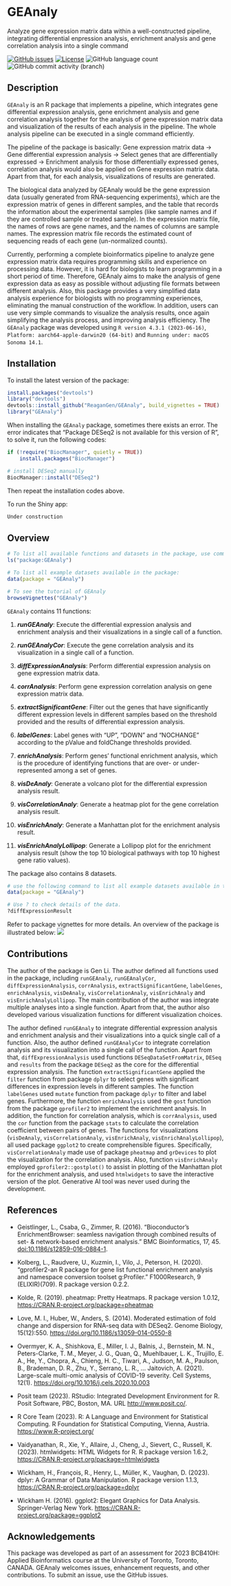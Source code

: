 
<!-- README.md is generated from README.Rmd. Please edit that file -->

# GEAnaly

Analyze gene expression matrix data within a well-constructed pipeline,
integrating differential enpression analysis, enrichment analysis and
gene correlation analysis into a single command

<!-- badges: start -->
<!-- https://www.codefactor.io/repository/github/ReaganGen/GEAnaly/issues -->

[![GitHub
issues](https://img.shields.io/github/issues/ReaganGen/GEAnaly)](https://github.com/ReaganGen/GEAnaly/issues)
[![License](https://img.shields.io/badge/license-MIT-green)](./LICENSE)
![GitHub language
count](https://img.shields.io/github/languages/count/ReaganGen/GEAnaly)
![GitHub commit activity
(branch)](https://img.shields.io/github/commit-activity/y/ReaganGen/GEAnaly/master)

<!-- https://shields.io/category/license -->
<!-- badges: end -->

## Description

`GEAnaly` is an R package that implements a pipeline, which integrates
gene differential expression analysis, gene enrichment analysis and gene
correlation analysis together for the analysis of gene expression matrix
data and visualization of the results of each analysis in the pipeline.
The whole analysis pipeline can be executed in a single command
efficiently.

The pipeline of the package is basically: Gene expression matrix data →
Gene differential expression analysis → Select genes that are
differentially expressed → Enrichment analysis for those differentially
expressed genes, correlation analysis would also be applied on Gene
expression matrix data. Apart from that, for each analysis,
visualizations of results are generated.

The biological data analyzed by GEAnaly would be the gene expression
data (usually generated from RNA-sequencing experiments), which are the
expression matrix of genes in different samples, and the table that
records the information about the experimental samples (like sample
names and if they are controlled sample or treated sample). In the
expression matrix file, the names of rows are gene names, and the names
of columns are sample names. The expression matrix file records the
estimated count of sequencing reads of each gene (un-normalized counts).

Currently, performing a complete bioinformatics pipeline to analyze gene
expression matrix data requires programming skills and experience on
processing data. However, it is hard for biologists to learn programming
in a short period of time. Therefore, GEAnaly aims to make the analysis
of gene expression data as easy as possible without adjusting file
formats between different analysis. Also, this package provides a very
simplified data analysis experience for biologists with no programming
experiences, eliminating the manual construction of the workflow. In
addition, users can use very simple commands to visualize the analysis
results, once again simplifying the analysis process, and improving
analysis efficiency. The `GEAnaly` package was developed using
`R version 4.3.1 (2023-06-16)`,
`Platform: aarch64-apple-darwin20 (64-bit)` and
`Running under: macOS Sonoma 14.1`.

## Installation

To install the latest version of the package:

``` r
install.packages("devtools")
library("devtools")
devtools::install_github("ReaganGen/GEAnaly", build_vignettes = TRUE)
library("GEAnaly")
```

When installing the `GEAnaly` package, sometimes there exists an error.
The error indicates that “Package DESeq2 is not available for this
version of R”, to solve it, run the following codes:

``` r
if (!require("BiocManager", quietly = TRUE))
    install.packages("BiocManager")

# install DESeq2 manually
BiocManager::install("DESeq2")
```

Then repeat the installation codes above.

To run the Shiny app:

``` r
Under construction
```

## Overview

``` r
# To list all available functions and datasets in the package, use command:
ls("package:GEAnaly")

# To list all example datasets available in the package:
data(package = "GEAnaly") 

# To see the tutorial of GEAnaly
browseVignettes("GEAnaly")
```

`GEAnaly` contains 11 functions:

1.  ***runGEAnaly***: Execute the differential expression analysis and
    enrichment analysis and their visualizations in a single call of a
    function.

2.  ***runGEAnalyCor***: Execute the gene correlation analysis and its
    visualization in a single call of a function.

3.  ***diffExpressionAnalysis***: Perform differential expression
    analysis on gene expression matrix data.

4.  ***corrAnalysis***: Perform gene expression correlation analysis on
    gene expression matrix data.

5.  ***extractSignificantGene***: Filter out the genes that have
    significantly different expression levels in different samples based
    on the threshold provided and the results of differential expression
    analysis.

6.  ***labelGenes***: Label genes with “UP”, “DOWN” and “NOCHANGE”
    according to the pValue and foldChange thresholds provided.

7.  ***enrichAnalysis***: Perform genes’ functional enrichment analysis,
    which is the procedure of identifying functions that are over- or
    under-represented among a set of genes.

8.  ***visDeAnaly***: Generate a volcano plot for the differential
    expression analysis result.

9.  ***visCorrelationAnaly***: Generate a heatmap plot for the gene
    correlation analysis result.

10. ***visEnrichAnaly***: Generate a Manhattan plot for the enrichment
    analysis result.

11. ***visEnrichAnalyLollipop***: Generate a Lollipop plot for the
    enrichment analysis result (show the top 10 biological pathways with
    top 10 highest gene ratio values).

The package also contains 8 datasets.

``` r
# use the following command to list all example datasets available in the package:
data(package = "GEAnaly") 

# Use ? to check details of the data.
?diffExpressionResult
```

Refer to package vignettes for more details. An overview of the package
is illustrated below: ![](./inst/extdata/GEAnaly_Overview.png)

## Contributions

The author of the package is Gen Li. The author defined all functions
used in the package, including `runGEAnaly`, `runGEAnalyCor`,
`diffExpressionAnalysis`, `corrAnalysis`, `extractSignificantGene`,
`labelGenes`, `enrichAnalysis`, `visDeAnaly`, `visCorrelationAnaly`,
`visEnrichAnaly` and `visEnrichAnalyLollipop`. The main contribution of
the author was integrate multiple analyses into a single function. Apart
from that, the author also developed various visualization functions for
different visualization choices.

The author defined `runGEAnaly` to integrate differential expression
analysis and enrichment analysis and their visualizations into a quick
single call of a function. Also, the author defined `runGEAnalyCor` to
integrate correlation analysis and its visualization into a single call
of the function. Apart from that, `diffExpressionAnalysis` used
functions `DESeqDataSetFromMatrix`, `DESeq` and `results` from the
package `DESeq2` as the core for the differential expression analysis.
The function `extractSignificantGene` applied the `filter` function from
package `dplyr` to select genes with significant differences in
expression levels in different samples. The function `labelGenes` used
`mutate` function from package `dplyr` to filter and label genes.
Furthermore, the function `enrichAnalysis` used the `gost` function from
the package `gprofiler2` to implement the enrichment analysis. In
addition, the function for correlation analysis, which is
`corrAnalysis`, used the `cor` function from the package `stats` to
calculate the correlation coefficient between pairs of genes. The
functions for visualizations (`visDeAnaly`, `visCorrelationAnaly`,
`visEnrichAnaly`, `visEnrichAnalyLollipop`), all used package `ggplot2`
to create comprehensible figures. Specifically, `visCorrelationAnaly`
made use of package `pheatmap` and `grDevices` to plot the visualization
for the correlation analysis. Also, function `visEnrichAnaly` employed
`gprofiler2::gostplot()` to assist in plotting of the Manhattan plot for
the enrichment analysis, and used `htmlwidgets` to save the interactive
version of the plot. Generative AI tool was never used during the
development.

## References

- Geistlinger, L., Csaba, G., Zimmer, R. (2016). “Bioconductor’s
  EnrichmentBrowser: seamless navigation through combined results of
  set- & network-based enrichment analysis.” BMC Bioinformatics, 17, 45.
  <doi:10.1186/s12859-016-0884-1>.

- Kolberg, L., Raudvere, U., Kuzmin, I., Vilo, J., Peterson, H. (2020).
  “gprofiler2-an R package for gene list functional enrichment analysis
  and namespace conversion toolset g:Profiler.” F1000Research, 9
  (ELIXIR)(709). R package version 0.2.2.

- Kolde, R. (2019). pheatmap: Pretty Heatmaps. R package version 1.0.12,
  <https://CRAN.R-project.org/package=pheatmap>

- Love, M. I., Huber, W., Anders, S. (2014). Moderated estimation of
  fold change and dispersion for RNA-seq data with DESeq2. Genome
  Biology, 15(12):550. <https://doi.org/10.1186/s13059-014-0550-8>

- Overmyer, K. A., Shishkova, E., Miller, I. J., Balnis, J.,
  Bernstein, M. N., Peters-Clarke, T. M., Meyer, J. G., Quan, Q.,
  Muehlbauer, L. K., Trujillo, E. A., He, Y., Chopra, A., Chieng, H. C.,
  Tiwari, A., Judson, M. A., Paulson, B., Brademan, D. R., Zhu, Y.,
  Serrano, L. R., … Jaitovich, A. (2021). Large-scale multi-omic
  analysis of COVID-19 severity. Cell Systems, 12(1).
  <https://doi.org/10.1016/j.cels.2020.10.003>

- Posit team (2023). RStudio: Integrated Development Environment for R.
  Posit Software, PBC, Boston, MA. URL <http://www.posit.co/>.

- R Core Team (2023). R: A Language and Environment for Statistical
  Computing. R Foundation for Statistical Computing, Vienna, Austria.
  <https://www.R-project.org/>

- Vaidyanathan, R., Xie, Y., Allaire, J., Cheng, J., Sievert, C.,
  Russell, K. (2023). htmlwidgets: HTML Widgets for R. R package version
  1.6.2, <https://CRAN.R-project.org/package=htmlwidgets>

- Wickham, H., François, R., Henry, L., Müller, K., Vaughan, D. (2023).
  dplyr: A Grammar of Data Manipulation. R package version 1.1.3,
  <https://CRAN.R-project.org/package=dplyr>

- Wickham H. (2016). ggplot2: Elegant Graphics for Data Analysis.
  Springer-Verlag New York. <https://CRAN.R-project.org/package=ggplot2>

## Acknowledgements

This package was developed as part of an assessment for 2023 BCB410H:
Applied Bioinformatics course at the University of Toronto, Toronto,
CANADA. GEAnaly welcomes issues, enhancement requests, and other
contributions. To submit an issue, use the GitHub issues.
